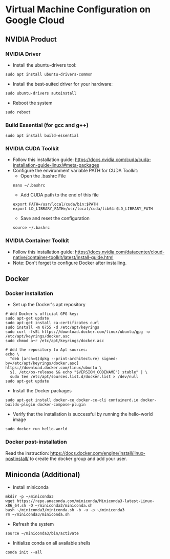 # Virtual Machine Configuration on Google Cloud


## NVIDIA Product
### NVIDIA Driver
* Install the ubuntu-drivers tool:
```
sudo apt install ubuntu-drivers-common
```
* Install the best-suited driver for your hardware:
```
sudo ubuntu-drivers autoinstall
```
* Reboot the system
```
sudo reboot
```

### Build Essential (for gcc and g++)
```
sudo apt install build-essential
```

### NVIDIA CUDA Toolkit
* Follow this installation guide: https://docs.nvidia.com/cuda/cuda-installation-guide-linux/#meta-packages
* Configure the environment variable PATH for CUDA Toolkit:
  - Open the .bashrc File
  ```
  nano ~/.bashrc
  ```
  - Add CUDA path to the end of this file
  ```
  export PATH=/usr/local/cuda/bin:$PATH
  export LD_LIBRARY_PATH=/usr/local/cuda/lib64:$LD_LIBRARY_PATH
  ```
  - Save and reset the configuration
  ```
  source ~/.bashrc
  ```

### NVIDIA Container Toolkit
* Follow this installation guide: https://docs.nvidia.com/datacenter/cloud-native/container-toolkit/latest/install-guide.html
* Note: Don't forget to configure Docker after installing.


## Docker
### Docker installation
* Set up the Docker's apt repository
```
# Add Docker's official GPG key:
sudo apt-get update
sudo apt-get install ca-certificates curl
sudo install -m 0755 -d /etc/apt/keyrings
sudo curl -fsSL https://download.docker.com/linux/ubuntu/gpg -o /etc/apt/keyrings/docker.asc
sudo chmod a+r /etc/apt/keyrings/docker.asc

# Add the repository to Apt sources:
echo \
  "deb [arch=$(dpkg --print-architecture) signed-by=/etc/apt/keyrings/docker.asc] https://download.docker.com/linux/ubuntu \
  $(. /etc/os-release && echo "$VERSION_CODENAME") stable" | \
  sudo tee /etc/apt/sources.list.d/docker.list > /dev/null
sudo apt-get update
```
* Install the Docker packages
```
sudo apt-get install docker-ce docker-ce-cli containerd.io docker-buildx-plugin docker-compose-plugin
```
* Verify that the installation is successful by running the hello-world image
```
sudo docker run hello-world
```
### Docker post-installation
Read the instruction: https://docs.docker.com/engine/install/linux-postinstall/ to create the docker group and add your user.


## Miniconda (Additional)
* Install miniconda
```
mkdir -p ~/miniconda3
wget https://repo.anaconda.com/miniconda/Miniconda3-latest-Linux-x86_64.sh -O ~/miniconda3/miniconda.sh
bash ~/miniconda3/miniconda.sh -b -u -p ~/miniconda3
rm ~/miniconda3/miniconda.sh
```
* Refresh the system
```
source ~/miniconda3/bin/activate
```
* Initialize conda on all available shells
```
conda init --all
```